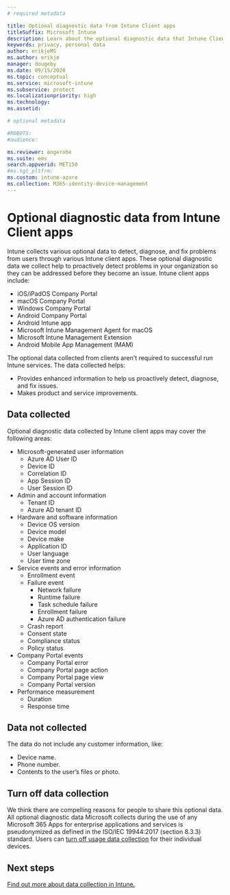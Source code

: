 ```yaml
---
# required metadata

title: Optional diagnostic data from Intune Client apps
titleSuffix: Microsoft Intune
description: Learn about the optional diagnostic data that Intune Client apps collect.
keywords: privacy, personal data
author: erikjeMS
ms.author: erikje
manager: dougeby
ms.date: 09/15/2020
ms.topic: conceptual
ms.service: microsoft-intune
ms.subservice: protect
ms.localizationpriority: high
ms.technology:
ms.assetid: 

# optional metadata

#ROBOTS:
#audience:

ms.reviewer: angerobe
ms.suite: ems
search.appverid: MET150
#ms.tgt_pltfrm:
ms.custom: intune-azure
ms.collection: M365-identity-device-management
---
```



# Optional diagnostic data from Intune Client apps

Intune collects various optional data to detect, diagnose, and fix problems from users through various Intune client apps.  These optional diagnostic data we collect help to proactively detect problems in your organization so they can be addressed before they become an issue. Intune client apps include:
- iOS/iPadOS Company Portal
- macOS Company Portal
- Windows Company Portal
- Android Company Portal
- Android Intune app
- Microsoft Intune Management Agent for macOS
- Microsoft Intune Management Extension
- Android Mobile App Management (MAM)

The optional data collected from clients aren't required to successful run Intune services. The data collected helps:
- Provides enhanced information to help us proactively detect, diagnose, and fix issues.
- Makes product and service improvements.


## Data collected

Optional diagnostic data collected by Intune client apps may cover the following areas:

- Microsoft-generated user information
    - Azure AD User ID
    - Device ID
    - Correlation ID
    - App Session ID
    - User Session ID
- Admin and account information
    - Tenant ID
    - Azure AD tenant ID
- Hardware and software information
    - Device OS version
    - Device model
    - Device make
    - Application ID
    - User language
    - User time zone
- Service events and error information
    - Enrollment event
    - Failure event
        - Network failure
        - Runtime failure
        - Task schedule failure
        - Enrollment failure
        - Azure AD authentication failure
    - Crash report
    - Consent state
    - Compliance status
    - Policy status
- Company Portal events
    - Company Portal error
    - Company Portal page action
    - Company Portal page view
    - Company Portal version
- Performance measurement
    - Duration
    - Response time


## Data not collected
The data do not include any customer information, like:
- Device name.
- Phone number.
- Contents to the user’s files or photo.


## Turn off data collection
We think there are compelling reasons for people to share this optional data. All optional diagnostic data Microsoft collects during the use of any Microsoft 365 Apps for enterprise applications and services is pseudonymized as defined in the ISO/IEC 19944:2017 (section 8.3.3) standard. 
Users can [turn off usage data collection](../user-help/turn-off-microsoft-usage-data-collection-android.md) for their individual devices.


## Next steps
[Find out more about data collection in Intune.](privacy-data-collect.md)